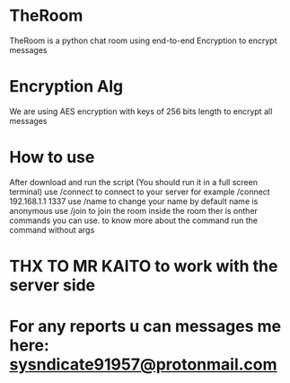 # TheRoom
TheRoom is a python chat room using end-to-end Encryption to encrypt messages

# Encryption Alg
We are using AES encryption with keys of 256 bits length to encrypt all messages

# How to use
After download and run the script (You should run it in a full screen terminal)
use /connect to connect to your server for example /connect 192.168.1.1 1337
use /name to change your name by default name is anonymous
use /join to join the room
inside the room ther is onther commands you can use. to know more about the command run the command without args

# THX TO MR KAITO to work with the server side
# For any reports u can messages me here: sysndicate91957@protonmail.com
